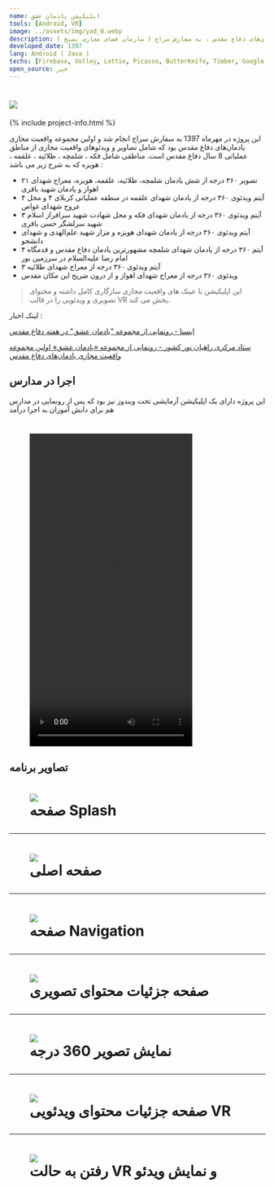 ```yaml
---
name: اپلیکیشن یادمان عشق
tools: [Android, VR]
image: ../assets/img/yad_0.webp
description: اولین مجموعه واقعیت مجازی یادمان‌های دفاع مقدس ، به سفارش سراج ( سازمان فضای مجازی بسیج )
developed_date: 1397
lang: Android ( Java )
techs: [Firebase, Volley, Lottie, Picasso, ButterKnife, Timber, Google VR SDK]
open_source: خیر
---
```


<h1 class="center">
<img src="../assets/img/yad_0.webp"/>
</h1>

{% include project-info.html %}

این پروژه در مهرماه 1397 به سفارش سراج انجام شد و اولین مجموعه واقعیت مجازی یادمان‌های دفاع مقدس بود که شامل تصاویر و ویدئوهای واقعیت مجازی از مناطق عملیاتی 8 سال دفاع مقدس است. مناطقی شامل فکه ، شلمچه ، طلائیه ، علقمه ، هویزه که به شرح زیر می باشد :

- ۲۱ تصویر ۳۶۰ درجه از شش یادمان شلمچه، طلائیه، علقمه، هویزه، معراج شهدای اهواز و یادمان شهید باقری
- ۴ آیتم ویدئوی ۳۶۰ درجه از یادمان شهدای علقمه در منطقه عملیاتی کربلای ۴ و محل عروج شهدای غواص
- ۳ آیتم ویدئوی ۳۶۰ درجه از یادمان شهدای فکه و محل شهادت شهید سرافراز اسلام شهید سرلشگر حسن باقری
- آیتم ویدئوی ۳۶۰ درجه از یادمان شهدای هویزه و مزار شهید علم‌الهدی و شهدای دانشجو
- ۴ آیتم ۳۶۰ درجه از یادمان شهدای شلمچه مشهورترین یادمان دفاع مقدس و قدمگاه امام رضا علیه‌السلام در سرزمین نور
- ۳ آیتم ویدئوی ۳۶۰ درجه از معراج شهدای طلائیه
- ویدئوی ۳۶۰ درجه از معراج شهدای اهواز و از درون ضریح این مکان مقدس

> این اپلیکیشن با عینک های واقعیت مجازی سازگاری کامل داشته و محتوای تصویری و ویدئویی را در قالب VR پخش می کند.

لینک اخبار :

[ایسنا - رونمایی از مجموعه "یادمان عشق" در هفته دفاع مقدس](https://www.isna.ir/news/97062613542/%D8%B1%D9%88%D9%86%D9%85%D8%A7%DB%8C%DB%8C-%D8%A7%D8%B2-%D9%85%D8%AC%D9%85%D9%88%D8%B9%D9%87-%DB%8C%D8%A7%D8%AF%D9%85%D8%A7%D9%86-%D8%B9%D8%B4%D9%82-%D8%AF%D8%B1-%D9%87%D9%81%D8%AA%D9%87-%D8%AF%D9%81%D8%A7%D8%B9-%D9%85%D9%82%D8%AF%D8%B3)

[ستاد مرکزی راهیان نور کشور - رونمایی از مجموعه «یادمان عشق» اولین مجموعه واقعیت مجازی یادمان‌های دفاع مقدس](http://www.rahianenoor.com/fa/news/12878/%D8%B1%D9%88%D9%86%D9%85%D8%A7%DB%8C%DB%8C-%D9%85%D8%AC%D9%85%D9%88%D8%B9%D9%87-%DB%8C%D8%A7%D8%AF%D9%85%D8%A7%D9%86-%D8%B9%D8%B4%D9%82-%D8%A7%D9%88%D9%84%DB%8C%D9%86-%D9%88%D8%A7%D9%82%D8%B9%DB%8C%D8%AA-%D9%85%D8%AC%D8%A7%D8%B2%DB%8C-%DB%8C%D8%A7%D8%AF%D9%85%D8%A7%D9%86-%D9%87%D8%A7%DB%8C-%D8%AF%D9%81%D8%A7%D8%B9-%D9%85%D9%82%D8%AF%D8%B3)

## اجرا در مدارس

این پروژه دارای یک اپلیکیشن آزمایشی تحت ویندوز نیز بود که پس از رونمایی در مدارس هم برای دانش آموزان به اجرا درآمد

<h1 class="center">
<figure>
 <video width="320" height="615" controls>
  <source src="../assets/img/yad_8.webm" type="video/mp4">
Your browser does not support the video tag.
</video> 
</figure>
</h1>

## تصاویر برنامه

<h1 class="center">
<figure>
<img src="../assets/img/yad_1.webp"/>
<figcaption>صفحه Splash</figcaption>
</figure>
</h1>

<hr>

<h1 class="center">
<figure>
<img src="../assets/img/yad_2.webp"/>
<figcaption>صفحه اصلی</figcaption>
</figure>
</h1>

<hr>

<h1 class="center">
<figure>
<img src="../assets/img/yad_3.webp"/>
<figcaption>صفحه Navigation</figcaption>
</figure>
</h1>

<hr>

<h1 class="center">
<figure>
<img src="../assets/img/yad_4.webp"/>
<figcaption>صفحه جزئیات محتوای تصویری</figcaption>
</figure>
</h1>

<hr>

<h1 class="center">
<figure>
<img src="../assets/img/yad_5.webp"/>
<figcaption>نمایش تصویر 360 درجه</figcaption>
</figure>
</h1>

<hr>

<h1 class="center">
<figure>
<img src="../assets/img/yad_6.webp"/>
<figcaption>صفحه جزئیات محتوای ویدئویی VR</figcaption>
</figure>
</h1>

<hr>

<h1 class="center">
<figure>
<img src="../assets/img/yad_7.webp"/>
<figcaption>رفتن به حالت VR و نمایش ویدئو</figcaption>
</figure>
</h1>
